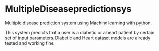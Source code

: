 # MultipleDiseasepredictionsys
Multiple disease prediction system using Machine learning with python.

This system predicts that a user is a diabetic or a heart patient by certain set of input parameters.
Diabetic and Heart dataset models are already tested and working fine.
